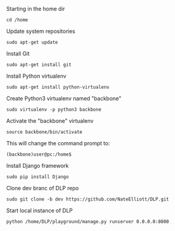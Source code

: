 Starting in the home dir

	cd /home

Update system repositories

	sudo apt-get update

Install Git

    sudo apt-get install git

Install Python virtualenv

    sudo apt-get install python-virtualenv

Create Python3 virtualenv named "backbone"

    sudo virtualenv -p python3 backbone

Activate the "backbone" virtualenv

    source backbone/bin/activate

This will change the command prompt to:

    (backbone)user@pc:/home$
    
Install Django framework

    sudo pip install Django

Clone dev branc of DLP repo

    sudo git clone -b dev https://github.com/NateElliott/DLP.git

Start local instance of DLP

    python /home/DLP/playground/manage.py runserver 0.0.0.0:8000







